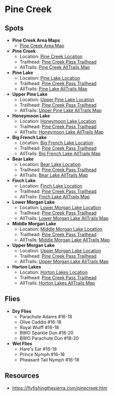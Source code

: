 # Pine Creek

## Spots

- **Pine Creek Area Maps**
  - [Pine Creek Area Map](/img/pine-creek.gif)
- **Pine Creek**
  - Location: [Pine Creek Location]()
  - Trailhead: [Pine Creek Pass Trailhead](https://maps.app.goo.gl/EBZxR9dADDRTGBGr6)
  - AllTrails: [Pine Creek AllTrails Map]()
- **Pine Lake**
  - Location: [Pine Lake Location](https://maps.app.goo.gl/EEsS4BYdbAQgGgdH8)
  - Trailhead: [Pine Creek Pass Trailhead](https://maps.app.goo.gl/EBZxR9dADDRTGBGr6)
  - AllTrails: [Pine Lake AllTrails Map]()
- **Upper Pine Lake**
  - Location: [Upper Pine Lake Location](https://maps.app.goo.gl/squ488C3UibivTFG7)
  - Trailhead: [Pine Creek Pass Trailhead](https://maps.app.goo.gl/EBZxR9dADDRTGBGr6)
  - AllTrails: [Upper Pine Lake AllTrails Map]()
- **Honeymoon Lake**
  - Location: [Honeymoon Lake Location](https://maps.app.goo.gl/C3c3Nu18BDL2YL3eA)
  - Trailhead: [Pine Creek Pass Trailhead](https://maps.app.goo.gl/EBZxR9dADDRTGBGr6)
  - AllTrails: [Honeymoon Lake AllTrails Map]()
- **Big French Lake**
  - Location: [Big French Lake Location](https://maps.app.goo.gl/3uxYvukJ2UuAAPk48)
  - Trailhead: [Pine Creek Pass Trailhead](https://maps.app.goo.gl/EBZxR9dADDRTGBGr6)
  - AllTrails: [Big French Lake AllTrails Map]()
- **Bear Lake**
  - Location: [Bear Lake Location](https://maps.app.goo.gl/RihFbCghghQHC9K6A)
  - Trailhead: [Pine Creek Pass Trailhead](https://maps.app.goo.gl/EBZxR9dADDRTGBGr6)
  - AllTrails: [Bear Lake AllTrails Map]()
- **Finch Lake**
  - Location: [Finch Lake Location](https://maps.app.goo.gl/5VxKt56DgNcpLn658)
  - Trailhead: [Pine Creek Pass Trailhead](https://maps.app.goo.gl/EBZxR9dADDRTGBGr6)
  - AllTrails: [Finch Lake AllTrails Map]()
- **Lower Morgan Lake**
  - Location: [Lower Morgan Lake Location](https://maps.app.goo.gl/d5L4wa1EpnEN61RY7)
  - Trailhead: [Pine Creek Pass Trailhead](https://maps.app.goo.gl/EBZxR9dADDRTGBGr6)
  - AllTrails: [Lower Morgan Lake AllTrails Map]()
- **Middle Morgan Lake**
  - Location: [Middle Morgan Lake Location](https://maps.app.goo.gl/g14eEKHpJXVThPGS8)
  - Trailhead: [Pine Creek Pass Trailhead](https://maps.app.goo.gl/EBZxR9dADDRTGBGr6)
  - AllTrails: [Middle Morgan Lake AllTrails Map]()
- **Upper Morgan Lake**
  - Location: [Upper Morgan Lake Location](https://maps.app.goo.gl/LnxfsRS2RZHdVjQK9)
  - Trailhead: [Pine Creek Pass Trailhead](https://maps.app.goo.gl/EBZxR9dADDRTGBGr6)
  - AllTrails: [Upper Morgan Lake AllTrails Map]()
- **Horton Lakes**
  - Location: [Horton Lakes Location]()
  - Trailhead: [Pine Creek Pass Trailhead](https://maps.app.goo.gl/EBZxR9dADDRTGBGr6)
  - AllTrails: [Horton Lakes AllTrails Map]()

## Flies

- **Dry Flies**
  - Parachute Adams #16-18
  - Olive Caddis #16-18
  - Royal Wulff #16-18
  - BWO Sparkle Dun #18-20
  - BWO Parachute Dun #18-20
- **Wet Flies**
  - Hare's Ear #16-18
  - Prince Nymph #16-18
  - Pheasant Tail Nymph #16-18

## Resources

- <https://flyfishingthesierra.com/pinecreek.htm>
